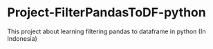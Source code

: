 # Project-FilterPandasToDF-python
This project about learning filtering pandas to dataframe in python (In Indonesia)
